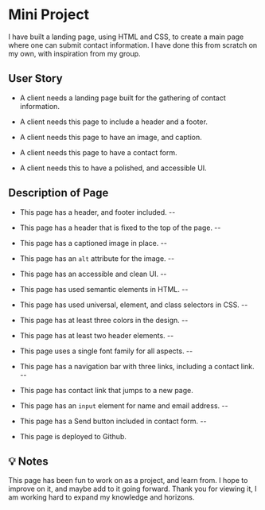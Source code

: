 # Mini Project
I have built a landing page, using HTML and CSS, to create a main page where one can submit contact information. I have done this from scratch on my own, with inspiration from my group.

## User Story

* A client needs a landing page built for the gathering of contact information.

* A client needs this page to include a header and a footer.

* A client needs this page to have an image, and caption.

* A client needs this page to have a contact form.

* A client needs this to have a polished, and accessible UI.

## Description of Page

* This page has a header, and footer included. --

* This page has a header that is fixed to the top of the page. --

* This page has a captioned image in place. --

* This page has an `alt` attribute for the image. --

* This page has an accessible and clean UI. --

* This page has used semantic elements in HTML. --

* This page has used universal, element, and class selectors in CSS. --

* This page has at least three colors in the design. --

* This page has at least two header elements. --

* This page uses a single font family for all aspects. --

* This page has a navigation bar with three links, including a contact link. --

* This page has contact link that jumps to a new page.

* This page has an `input` element for name and email address. --

* This page has a Send button included in contact form. --

* This page is deployed to Github.

## 💡 Notes

This page has been fun to work on as a project, and learn from. I hope to improve on it, and maybe add to it going forward. Thank you for viewing it, I am working hard to expand my knowledge and horizons.
